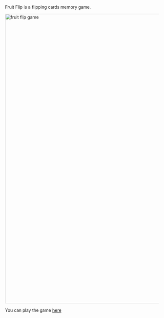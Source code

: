 Fruit Flip is a flipping cards memory game.

<img width="948" alt="fruit flip game" src="https://github.com/yukselsule/FruitFlipGame/assets/156197141/582d3349-acb6-4688-abf4-d59c50a35da5">

You can play the game <a href="https://fruitflipgame.netlify.app/"> here </a>
